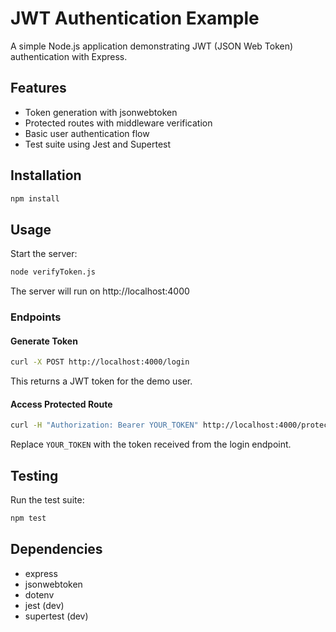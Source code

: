 # JWT Authentication Example

A simple Node.js application demonstrating JWT (JSON Web Token) authentication with Express.

## Features

- Token generation with jsonwebtoken
- Protected routes with middleware verification
- Basic user authentication flow
- Test suite using Jest and Supertest

## Installation

```bash
npm install
```

## Usage

Start the server:

```bash
node verifyToken.js
```

The server will run on http://localhost:4000

### Endpoints

#### Generate Token

```bash
curl -X POST http://localhost:4000/login
```

This returns a JWT token for the demo user.

#### Access Protected Route

```bash
curl -H "Authorization: Bearer YOUR_TOKEN" http://localhost:4000/protected
```

Replace `YOUR_TOKEN` with the token received from the login endpoint.

## Testing

Run the test suite:

```bash
npm test
```

## Dependencies

- express
- jsonwebtoken
- dotenv
- jest (dev)
- supertest (dev)
